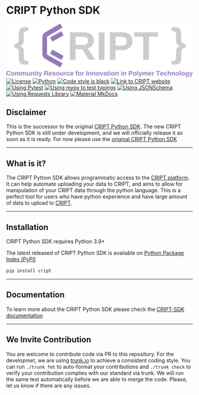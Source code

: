 # CRIPT Python SDK

[![License](./CRIPT_full_logo_colored_transparent.png)](https://github.com/C-Accel-CRIPT/Python-SDK/blob/develop/LICENSE.md)
[![License](https://img.shields.io/github/license/C-Accel-CRIPT/cript?style=flat-square)](https://github.com/C-Accel-CRIPT/Python-SDK/blob/develop/LICENSE.md)
[![Python](https://img.shields.io/badge/Language-Python%203.7+-blue?style=flat-square&logo=python)](https://www.python.org/)
[![Code style is black](https://img.shields.io/badge/Code%20Style-black-000000.svg?style=flat-square&logo=python)](https://github.com/psf/black)
[![Link to CRIPT website](https://img.shields.io/badge/platform-criptapp.org-blueviolet?style=flat-square)](https://criptapp.org/)
[![Using Pytest](https://img.shields.io/badge/Dependecnies-pytest-green?style=flat-square&logo=Pytest)](https://docs.pytest.org/en/7.2.x/)
[![Using mypy to test typings](https://img.shields.io/badge/Dependecnies-mypy-blueviolet?style=flat-square&logo=python)](https://mypy.readthedocs.io/en/stable/)
[![Using JSONSchema](https://img.shields.io/badge/Dependecnies-jsonschema-blueviolet?style=flat-square&logo=json)](https://python-JSONSchema.readthedocs.io/en/stable/)
[![Using Requests Library](https://img.shields.io/badge/Dependecnies-Requests-blueviolet?style=flat-square&logo=python)](https://requests.readthedocs.io/en/latest/)
[![Material MkDocs](https://img.shields.io/badge/Docs-mkdocs--material-blueviolet?style=flat-square&logo=markdown)](https://squidfunk.github.io/mkdocs-material/)

## Disclaimer

This is the successor to the original [CRIPT Python SDK](https://github.com/C-Accel-CRIPT/cript). The new CRIPT Python SDK is still under development, and we will officially release it as soon as it is ready. For now please use the [original CRIPT Python SDK](https://github.com/C-Accel-CRIPT/cript)

---

## What is it?

The CRIPT Python SDK allows programmatic access to the [CRIPT platform](https://criptapp.org). It can help automate uploading your data to CRIPT, and aims to allow for manipulation of your CRIPT data through the python language. This is a perfect tool for users who have python experience and have large amount of data to upload to [CRIPT](https://criptapp.org).

---

## Installation

CRIPT Python SDK requires Python 3.9+

The latest released of CRIPT Python SDK is available on [Python Package Index (PyPI)](https://pypi.org/project/cript/)

```bash
pip install cript
```

---

## Documentation

To learn more about the CRIPT Python SDK please check the [CRIPT-SDK documentation](https://c-accel-cript.github.io/cript/)

---

<!--

## Release Notes
Please visit the [Python SDK Documentation Release Notes](#) or within the [GitHub Releases page](#)

---

-->

## We Invite Contribution

You are welcome to contribute code via PR to this repository.
For the developmet, we are using [trunk.io](https://trunk.io) to achieve a consistent coding style.
You can run `./trunk fmt` to auto-format your contributions and `./trunk check` to verify your contribution complies with our standard via trunk.
We will run the same test automatically before we are able to merge the code.
Please, let us know if there are any issues.
